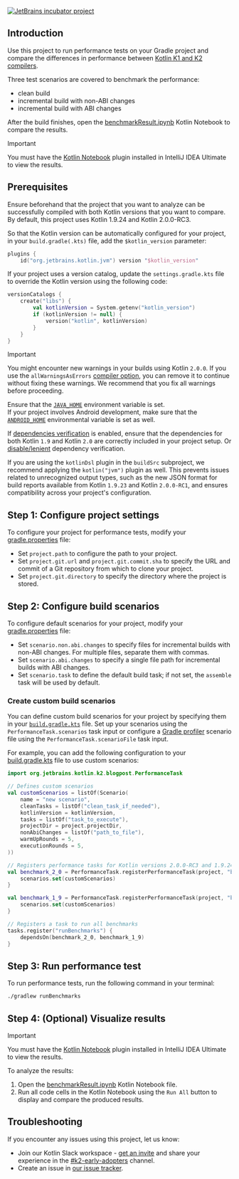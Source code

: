 [![JetBrains incubator project](https://jb.gg/badges/incubator-flat-square.svg)](https://confluence.jetbrains.com/display/ALL/JetBrains+on+GitHub)

## Introduction

Use this project to run performance tests on your Gradle project and compare the differences in
performance between [Kotlin K1 and K2 compilers](https://blog.jetbrains.com/kotlin/2023/02/k2-kotlin-2-0/). 

Three test scenarios are covered to benchmark the performance:

* clean build
* incremental build with non-ABI changes
* incremental build with ABI changes

After the build finishes, open the [benchmarkResult.ipynb](benchmarkResult.ipynb) Kotlin Notebook to compare the results.

> [!IMPORTANT]
> You must have the [Kotlin Notebook](https://blog.jetbrains.com/kotlin/2023/07/introducing-kotlin-notebook/) plugin 
> installed in IntelliJ IDEA Ultimate to view the results.

## Prerequisites

Ensure beforehand that the project that you want to analyze can be successfully compiled with both Kotlin versions that you want to compare.
By default, this project uses Kotlin 1.9.24 and Kotlin 2.0.0-RC3.

So that the Kotlin version can be automatically configured for your project, in your `build.gradle(.kts)` file, add the `$kotlin_version` parameter:

```kotlin
plugins {
    id("org.jetbrains.kotlin.jvm") version "$kotlin_version"
```

If your project uses a version catalog, update the `settings.gradle.kts` file to override the Kotlin version using the following code:

```kotlin
versionCatalogs {
    create("libs") {
        val kotlinVersion = System.getenv("kotlin_version")
        if (kotlinVersion != null) {
            version("kotlin", kotlinVersion)
        }
    }
}
```

> [!IMPORTANT]
> You might encounter new warnings in your builds using Kotlin `2.0.0`.
> If you use the `allWarningsAsErrors` [compiler option](gradle-compiler-options.md#attributes-common-to-jvm-js-and-js-dce), you can remove it to continue without fixing these warnings.
> We recommend that you fix all warnings before proceeding.

Ensure that the [`JAVA_HOME`](https://docs.oracle.com/cd/E19182-01/821-0917/inst_jdk_javahome_t/index.html) environment variable is set.  
If your project involves Android development, make sure that the [`ANDROID_HOME`](https://developer.android.com/tools/variables) 
environmental variable is set as well.

If [dependencies verification](https://docs.gradle.org/8.2.1/userguide/dependency_verification.html#sub:enabling-verification) is enabled,
ensure that the dependencies for both Kotlin `1.9` and Kotlin `2.0` are correctly included in your project setup.
Or [disable/lenient](https://docs.gradle.org/current/userguide/dependency_verification.html#sec:disabling-verification) dependency verification.

If you are using the `kotlinDsl` plugin in the `buildSrc` subproject, we recommend applying the `kotlin("jvm")` plugin as well.
This prevents issues related to unrecognized output types, such as the new JSON format for build reports available from Kotlin `1.9.23` and Kotlin `2.0.0-RC1`, and ensures compatibility across your project's configuration.

## Step 1: Configure project settings

To configure your project for performance tests, modify your [gradle.properties](gradle.properties) file:

* Set `project.path` to configure the path to your project.
* Set `project.git.url` and `project.git.commit.sha` to specify the URL and commit of a Git repository from which to clone your project.
* Set `project.git.directory` to specify the directory where the project is stored.

## Step 2: Configure build scenarios 

To configure default scenarios for your project, modify your [gradle.properties](gradle.properties) file:

* Set `scenario.non.abi.changes` to specify files for incremental builds with non-ABI changes. For multiple files, separate them with commas.
* Set `scenario.abi.changes` to specify a single file path for incremental builds with ABI changes.
* Set `scenario.task` to define the default build task; if not set, the `assemble` task will be used by default.

### Create custom build scenarios

You can define custom build scenarios for your project by specifying them in your [`build.gradle.kts`](build.gradle.kts) file.
Set up your scenarios using the `PerformanceTask.scenarios` task input or configure a
[Gradle profiler](https://github.com/gradle/gradle-profiler) scenario file using the `PerformanceTask.scenarioFile` task input.

For example, you can add the following configuration to your [build.gradle.kts](build.gradle.kts) file to use custom scenarios:

```kotlin
import org.jetbrains.kotlin.k2.blogpost.PerformanceTask

// Defines custom scenarios
val customScenarios = listOf(Scenario(
    name = "new scenario",
    cleanTasks = listOf("clean_task_if_needed"),
    kotlinVersion = kotlinVersion,
    tasks = listOf("task_to_execute"),
    projectDir = project.projectDir,
    nonAbiChanges = listOf("path_to_file"),
    warmUpRounds = 5,
    executionRounds = 5,
))

// Registers performance tasks for Kotlin versions 2.0.0-RC3 and 1.9.24
val benchmark_2_0 = PerformanceTask.registerPerformanceTask(project, "benchmark_2_0", "2.0.0-RC3") {
    scenarios.set(customScenarios)
}

val benchmark_1_9 = PerformanceTask.registerPerformanceTask(project, "benchmark_1_9", "1.9.24") {
    scenarios.set(customScenarios)
}

// Registers a task to run all benchmarks
tasks.register("runBenchmarks") {
    dependsOn(benchmark_2_0, benchmark_1_9)
}
```

## Step 3: Run performance test

To run performance tests, run the following command in your terminal:

```bash
./gradlew runBenchmarks
```

## Step 4: (Optional) Visualize results

> [!IMPORTANT]
> You must have the [Kotlin Notebook](https://blog.jetbrains.com/kotlin/2023/07/introducing-kotlin-notebook/) plugin 
> installed in IntelliJ IDEA Ultimate to view the results.

To analyze the results:

1. Open the [benchmarkResult.ipynb](benchmarkResult.ipynb) Kotlin Notebook file.
2. Run all code cells in the Kotlin Notebook using the `Run All` button to display and compare the produced results. 

## Troubleshooting

If you encounter any issues using this project, let us know:
* Join our Kotlin Slack workspace - [get an invite](https://surveys.jetbrains.com/s3/kotlin-slack-sign-up?_gl=1*ju6cbn*_ga*MTA3MTk5NDkzMC4xNjQ2MDY3MDU4*_ga_9J976DJZ68*MTY1ODMzNzA3OS4xMDAuMS4xNjU4MzQwODEwLjYw) and share your experience in the [#k2-early-adopters](https://kotlinlang.slack.com/archives/C03PK0PE257) channel.
* Create an issue in [our issue tracker](https://youtrack.jetbrains.com/newIssue?project=KT&summary=K2+release+migration+issue&description=Describe+the+problem+you+encountered+here.&c=tag+k2-release-migration).